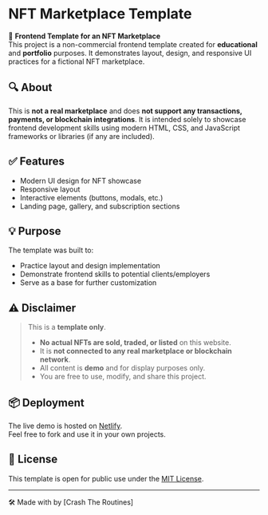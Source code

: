 # NFT Marketplace Template

🚀 **Frontend Template for an NFT Marketplace**  
This project is a non-commercial frontend template created for **educational** and **portfolio** purposes. It demonstrates layout, design, and responsive UI practices for a fictional NFT marketplace.

## 🔍 About

This is **not a real marketplace** and does **not support any transactions, payments, or blockchain integrations**. It is intended solely to showcase frontend development skills using modern HTML, CSS, and JavaScript frameworks or libraries (if any are included).

## ✅ Features

- Modern UI design for NFT showcase
- Responsive layout
- Interactive elements (buttons, modals, etc.)
- Landing page, gallery, and subscription sections

## 💡 Purpose

The template was built to:

- Practice layout and design implementation
- Demonstrate frontend skills to potential clients/employers
- Serve as a base for further customization

## ⚠️ Disclaimer

> This is a **template only**.
>
> - **No actual NFTs are sold, traded, or listed** on this website.
> - It is **not connected to any real marketplace or blockchain network**.
> - All content is **demo** and for display purposes only.
> - You are free to use, modify, and share this project.

## 📦 Deployment

The live demo is hosted on [Netlify](https://nftmweb.netlify.app).  
Feel free to fork and use it in your own projects.

## 📄 License

This template is open for public use under the [MIT License](LICENSE).

---

🛠 Made with by [Crash The Routines]

